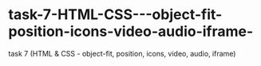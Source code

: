 # task-7-HTML-CSS---object-fit-position-icons-video-audio-iframe-
task 7 (HTML &amp; CSS - object-fit, position, icons, video, audio, iframe)
